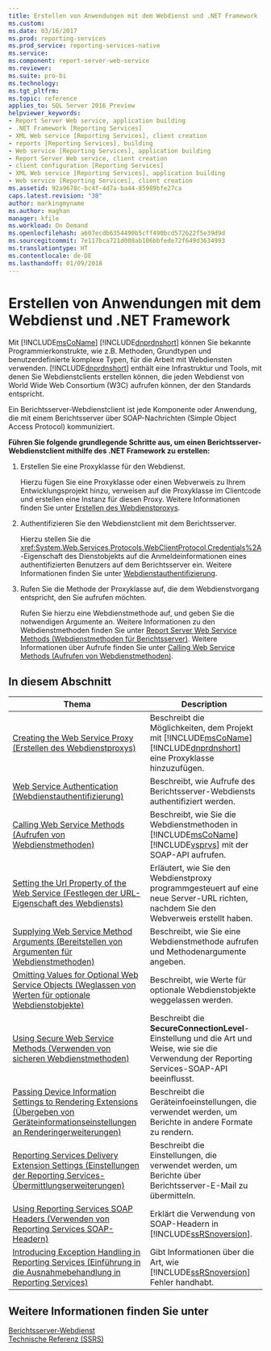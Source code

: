 ```yaml
---
title: Erstellen von Anwendungen mit dem Webdienst und .NET Framework | Microsoft-Dokumentation
ms.custom: 
ms.date: 03/16/2017
ms.prod: reporting-services
ms.prod_service: reporting-services-native
ms.service: 
ms.component: report-server-web-service
ms.reviewer: 
ms.suite: pro-bi
ms.technology: 
ms.tgt_pltfrm: 
ms.topic: reference
applies_to: SQL Server 2016 Preview
helpviewer_keywords:
- Report Server Web service, application building
- .NET Framework [Reporting Services]
- XML Web service [Reporting Services], client creation
- reports [Reporting Services], building
- Web service [Reporting Services], application building
- Report Server Web service, client creation
- client configuration [Reporting Services]
- XML Web service [Reporting Services], application building
- Web service [Reporting Services], client creation
ms.assetid: 92a9678c-bc4f-4d7a-ba44-85989bfe27ca
caps.latest.revision: "38"
author: markingmyname
ms.author: maghan
manager: kfile
ms.workload: On Demand
ms.openlocfilehash: a607ecdb6354490b5cff490bcd572622f5e39d9d
ms.sourcegitcommit: 7e117bca721d008ab106bbfede72f649d3634993
ms.translationtype: HT
ms.contentlocale: de-DE
ms.lasthandoff: 01/09/2018
---
```

# <a name="building-applications-using-the-web-service-and-the-net-framework"></a>Erstellen von Anwendungen mit dem Webdienst und .NET Framework
  Mit [!INCLUDE[msCoName](../../../includes/msconame-md.md)] [!INCLUDE[dnprdnshort](../../../includes/dnprdnshort-md.md)] können Sie bekannte Programmierkonstrukte, wie z.B. Methoden, Grundtypen und benutzerdefinierte komplexe Typen, für die Arbeit mit Webdiensten verwenden. [!INCLUDE[dnprdnshort](../../../includes/dnprdnshort-md.md)] enthält eine Infrastruktur und Tools, mit denen Sie Webdienstclients erstellen können, die jeden Webdienst von World Wide Web Consortium (W3C) aufrufen können, der den Standards entspricht.  
  
 Ein Berichtsserver-Webdienstclient ist jede Komponente oder Anwendung, die mit einem Berichtsserver über SOAP-Nachrichten (Simple Object Access Protocol) kommuniziert.  
  
 **Führen Sie folgende grundlegende Schritte aus, um einen Berichtsserver-Webdienstclient mithilfe des .NET Framework zu erstellen:**  
  
1.  Erstellen Sie eine Proxyklasse für den Webdienst.  
  
     Hierzu fügen Sie eine Proxyklasse oder einen Webverweis zu Ihrem Entwicklungsprojekt hinzu, verweisen auf die Proxyklasse im Clientcode und erstellen eine Instanz für diesen Proxy. Weitere Informationen finden Sie unter [Erstellen des Webdienstproxys](../../../reporting-services/report-server-web-service/net-framework/creating-the-web-service-proxy.md).  
  
2.  Authentifizieren Sie den Webdienstclient mit dem Berichtsserver.  
  
     Hierzu stellen Sie die <xref:System.Web.Services.Protocols.WebClientProtocol.Credentials%2A>-Eigenschaft des Dienstobjekts auf die Anmeldeinformationen eines authentifizierten Benutzers auf dem Berichtsserver ein. Weitere Informationen finden Sie unter [Webdienstauthentifizierung](../../../reporting-services/report-server-web-service/net-framework/web-service-authentication.md).  
  
3.  Rufen Sie die Methode der Proxyklasse auf, die dem Webdienstvorgang entspricht, den Sie aufrufen möchten.  
  
     Rufen Sie hierzu eine Webdienstmethode auf, und geben Sie die notwendigen Argumente an. Weitere Informationen zu den Webdienstmethoden finden Sie unter [Report Server Web Service Methods (Webdienstmethoden für Berichtsserver)](../../../reporting-services/report-server-web-service/methods/report-server-web-service-methods.md). Weitere Informationen über Aufrufe finden Sie unter [Calling Web Service Methods (Aufrufen von Webdienstmethoden)](../../../reporting-services/report-server-web-service/net-framework/calling-web-service-methods.md).  
  
## <a name="in-this-section"></a>In diesem Abschnitt  
  
|Thema|Description|  
|-----------|-----------------|  
|[Creating the Web Service Proxy (Erstellen des Webdienstproxys)](../../../reporting-services/report-server-web-service/net-framework/creating-the-web-service-proxy.md)|Beschreibt die Möglichkeiten, dem Projekt mit [!INCLUDE[msCoName](../../../includes/msconame-md.md)] [!INCLUDE[dnprdnshort](../../../includes/dnprdnshort-md.md)] eine Proxyklasse hinzuzufügen.|  
|[Web Service Authentication (Webdienstauthentifizierung)](../../../reporting-services/report-server-web-service/net-framework/web-service-authentication.md)|Beschreibt, wie Aufrufe des Berichtsserver-Webdiensts authentifiziert werden.|  
|[Calling Web Service Methods (Aufrufen von Webdienstmethoden)](../../../reporting-services/report-server-web-service/net-framework/calling-web-service-methods.md)|Beschreibt, wie Sie die Webdienstmethoden in [!INCLUDE[msCoName](../../../includes/msconame-md.md)] [!INCLUDE[vsprvs](../../../includes/vsprvs-md.md)] mit der SOAP-API aufrufen.|  
|[Setting the Url Property of the Web Service (Festlegen der URL-Eigenschaft des Webdiensts)](../../../reporting-services/report-server-web-service/net-framework/setting-the-url-property-of-the-web-service.md)|Erläutert, wie Sie den Webdienstproxy programmgesteuert auf eine neue Server-URL richten, nachdem Sie den Webverweis erstellt haben.|  
|[Supplying Web Service Method Arguments (Bereitstellen von Argumenten für Webdienstmethoden)](../../../reporting-services/report-server-web-service/net-framework/supplying-web-service-method-arguments.md)|Beschreibt, wie Sie eine Webdienstmethode aufrufen und Methodenargumente angeben.|  
|[Omitting Values for Optional Web Service Objects (Weglassen von Werten für optionale Webdienstobjekte)](../../../reporting-services/report-server-web-service/net-framework/omitting-values-for-optional-web-service-objects.md)|Beschreibt, wie Werte für optionale Webdienstobjekte weggelassen werden.|  
|[Using Secure Web Service Methods (Verwenden von sicheren Webdienstmethoden)](../../../reporting-services/report-server-web-service/net-framework/using-secure-web-service-methods.md)|Beschreibt die **SecureConnectionLevel**-Einstellung und die Art und Weise, wie sie die Verwendung der Reporting Services-SOAP-API beeinflusst.|  
|[Passing Device Information Settings to Rendering Extensions (Übergeben von Geräteinformationseinstellungen an Renderingerweiterungen)](../../../reporting-services/report-server-web-service/net-framework/passing-device-information-settings-to-rendering-extensions.md)|Beschreibt die Geräteinfoeinstellungen, die verwendet werden, um Berichte in andere Formate zu rendern.|  
|[Reporting Services Delivery Extension Settings (Einstellungen der Reporting Services-Übermittlungserweiterungen)](../../../reporting-services/report-server-web-service/net-framework/reporting-services-delivery-extension-settings.md)|Beschreibt die Einstellungen, die verwendet werden, um Berichte über Berichtsserver-E-Mail zu übermitteln.|  
|[Using Reporting Services SOAP Headers (Verwenden von Reporting Services SOAP-Headern)](../../../reporting-services/report-server-web-service-net-framework-soap-headers/using-reporting-services-soap-headers.md)|Erklärt die Verwendung von SOAP-Headern in [!INCLUDE[ssRSnoversion](../../../includes/ssrsnoversion-md.md)].|  
|[Introducing Exception Handling in Reporting Services (Einführung in die Ausnahmebehandlung in Reporting Services)](../../../reporting-services/report-server-web-service-net-framework-exception-handling/introducing-exception-handling-in-reporting-services.md)|Gibt Informationen über die Art, wie [!INCLUDE[ssRSnoversion](../../../includes/ssrsnoversion-md.md)] Fehler handhabt.|  
  
## <a name="see-also"></a>Weitere Informationen finden Sie unter  
 [Berichtsserver-Webdienst](../../../reporting-services/report-server-web-service/report-server-web-service.md)   
 [Technische Referenz (SSRS)](../../../reporting-services/technical-reference-ssrs.md)  
  
  
